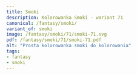 ```yaml
---
title: Smoki
description: Kolorowanka Smoki - wariant 71
canonical: /fantasy/smoki/
variant_of: smoki
image: /fantasy/smoki/71/smoki-71.svg
pdf: /fantasy/smoki/71/smoki-71.pdf
alt: "Prosta kolorowanka smoki do kolorowania"
tags:
- fantasy
- smoki
---
```

